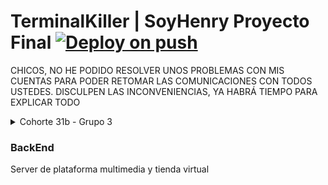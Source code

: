 # TerminalKiller | SoyHenry Proyecto Final [![Deploy on push](https://github.com/GwerhBard/TerminalKiller/actions/workflows/deploy.yml/badge.svg)](https://github.com/GwerhBard/TerminalKiller/actions/workflows/deploy.yml)

CHICOS, NO HE PODIDO RESOLVER UNOS PROBLEMAS CON MIS CUENTAS PARA PODER RETOMAR LAS COMUNICACIONES CON TODOS USTEDES. DISCULPEN LAS INCONVENIENCIAS, YA HABRÁ TIEMPO PARA EXPLICAR TODO

<details>
<summary>Cohorte 31b - Grupo 3</summary>
<p>
[Agustín Ceballos](https://github.com/Agustin197)
[Esteban Delgado](https://github.com/EstebanDelgado7)
[Gerardo Guarda](https://github.com/GwerhBard)
[Ignacio Melgarejo](https://github.com/IgnacioMelgarejo)
[Valeria Arellano](https://github.com/ValeriaArellano0011)
[Ulises Sahlin](https://github.com/CommonDust)
[Will Sierra](https://github.com/willsierra24)
[Yan Mieles](https://github.com/yan-franco)
</p>
</details>

### BackEnd 

Server de plataforma multimedia y tienda virtual
